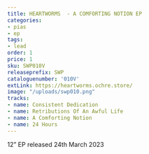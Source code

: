```yaml
---
title: HEARTWORMS  - A COMFORTING NOTION EP
categories:
- pias
- ep
tags:
- lead
order: 1
price: 1
sku: SWP010V
releaseprefix: SWP
cataloguenumber: '010V'
extLink: https://heartworms.ochre.store/
image: "/uploads/swp010.png"
tracks:
- name: Consistent Dedication
- name: Retributions Of An Awful Life
- name: A Comforting Notion
- name: 24 Hours
---
```


12” EP released 24th March 2023